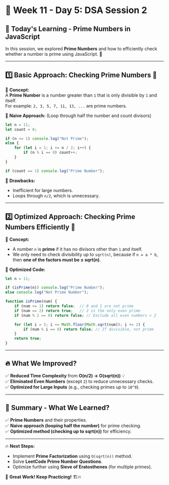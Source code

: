 # 🚀 **Week 11 - Day 5: DSA Session 2**  

## 📌 **Today's Learning - Prime Numbers in JavaScript**  

In this session, we explored **Prime Numbers** and how to efficiently check whether a number is prime using JavaScript. 🔢  

---

## **1️⃣ Basic Approach: Checking Prime Numbers 🧐**  

📌 **Concept:**  
A **Prime Number** is a number greater than `1` that is only divisible by `1` and itself.  
For example: `2, 3, 5, 7, 11, 13, ...` are prime numbers.  

📍 **Naive Approach:** (Loop through half the number and count divisors)  
```javascript
let n = 11;
let count = 0;

if (n <= 1) console.log("Not Prime");
else {
    for (let i = 1; i <= n / 2; i++) {
        if (n % i == 0) count++;
    }
}

if (count == 1) console.log("Prime Number");
```
📝 **Drawbacks:**  
- Inefficient for large numbers.  
- Loops through `n/2`, which is unnecessary.  

---

## **2️⃣ Optimized Approach: Checking Prime Numbers Efficiently 🚀**  

📌 **Concept:**  
- A number `n` is **prime** if it has no divisors other than `1` and itself.  
- We only need to check divisibility up to `sqrt(n)`, because if `n = a * b`, then **one of the factors must be ≤ sqrt(n)**.  

📍 **Optimized Code:**  
```javascript
let n = 11;

if (isPrime(n)) console.log("Prime Number");
else console.log("Not Prime Number");

function isPrime(num) {
    if (num <= 1) return false;  // 0 and 1 are not prime
    if (num == 2) return true;   // 2 is the only even prime
    if (num % 2 == 0) return false; // Exclude all even numbers > 2

    for (let i = 3; i <= Math.floor(Math.sqrt(num)); i += 2) {
        if (num % i == 0) return false; // If divisible, not prime
    }
    return true;
}
```
---

## **🔥 What We Improved?**  
✅ **Reduced Time Complexity** from **O(n/2) → O(sqrt(n))** 💡  
✅ **Eliminated Even Numbers** (except `2`) to reduce unnecessary checks.  
✅ **Optimized for Large Inputs** (e.g., checking primes up to `10^9`).  

---

## **🎯 Summary - What We Learned?**  
✅ **Prime Numbers** and their properties.  
✅ **Naive approach (looping half the number)** for prime checking.  
✅ **Optimized method (checking up to sqrt(n))** for efficiency.  

---

🔥 **Next Steps:**  
- Implement **Prime Factorization** using `O(sqrt(n))` method.  
- Solve **LeetCode Prime Number Questions**.  
- Optimize further using **Sieve of Eratosthenes** (for multiple primes).  

🚀 **Great Work! Keep Practicing!** 🏗️🔥